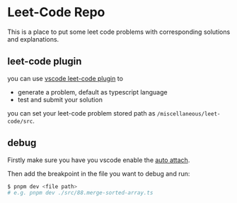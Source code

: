 # Leet-Code Repo

This is a place to put some leet code problems with corresponding solutions and explanations.

## leet-code plugin

you can use [vscode leet-code plugin](https://github.com/LeetCode-OpenSource/vscode-leetcode/tree/master) to

- generate a problem, default as typescript language
- test and submit your solution

you can set your leet-code problem stored path as `/miscellaneous/leet-code/src`.

## debug

Firstly make sure you have you vscode enable the [auto attach](https://code.visualstudio.com/docs/nodejs/nodejs-debugging#_auto-attach).

Then add the breakpoint in the file you want to debug and run:

```bash
$ pnpm dev <file path>
# e.g. pnpm dev ./src/88.merge-sorted-array.ts
```
